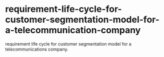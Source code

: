 # requirement-life-cycle-for-customer-segmentation-model-for-a-telecommunication-company
requirement life cycle for customer segmentation model for a telecommunications company.
